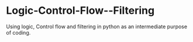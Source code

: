 # Logic-Control-Flow--Filtering
Using logic, Control flow and filtering in python as an intermediate purpose of coding.
